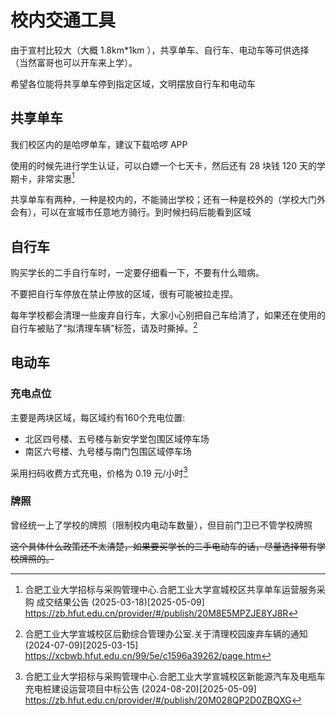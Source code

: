 # 校内交通工具

由于宣村比较大（大概 1.8km\*1km ），共享单车、自行车、电动车等可供选择（当然富哥也可以开车来上学）。

希望各位能将共享单车停到指定区域，文明摆放自行车和电动车

## 共享单车

我们校区内的是哈啰单车，建议下载哈啰 APP

使用的时候先进行学生认证，可以白嫖一个七天卡，然后还有 28 块钱 120 天的学期卡，非常实惠[^1]

共享单车有两种，一种是校内的，不能骑出学校；还有一种是校外的（学校大门外会有），可以在宣城市任意地方骑行。到时候扫码后能看到区域

## 自行车

购买学长的二手自行车时，一定要仔细看一下，不要有什么暗病。

不要把自行车停放在禁止停放的区域，很有可能被拉走捏。

每年学校都会清理一些废弃自行车，大家小心别把自己车给清了，如果还在使用的自行车被贴了“拟清理车辆”标签，请及时撕掉。[^2]

## 电动车

### 充电点位

主要是两块区域，每区域约有160个充电位置:

- 北区四号楼、五号楼与新安学堂包围区域停车场
- 南区六号楼、九号楼与南门包围区域停车场

采用扫码收费方式充电，价格为 0.19 元/小时[^3]

### 牌照

曾经统一上了学校的牌照（限制校内电动车数量），但目前门卫已不管学校牌照

~~这个具体什么政策还不太清楚，如果要买学长的二手电动车的话，尽量选择带有学校牌照的。~~

[^1]: 合肥工业大学招标与采购管理中心.合肥工业大学宣城校区共享单车运营服务采购 成交结果公告 (2025-03-18)\[2025-05-09]  
<https://zb.hfut.edu.cn/provider/#/publish/20M8E5MPZJE8YJ8R>

[^2]: 合肥工业大学宣城校区后勤综合管理办公室.关于清理校园废弃车辆的通知 (2024-07-09)\[2025-03-15]  
<https://xcbwb.hfut.edu.cn/99/5e/c1596a39262/page.htm>

[^3]: 合肥工业大学招标与采购管理中心.合肥工业大学宣城校区新能源汽车及电瓶车充电桩建设运营项目中标公告 (2024-08-20)\[2025-05-09]  
<https://zb.hfut.edu.cn/provider/#/publish/20M028QP2D0ZBQXG>
